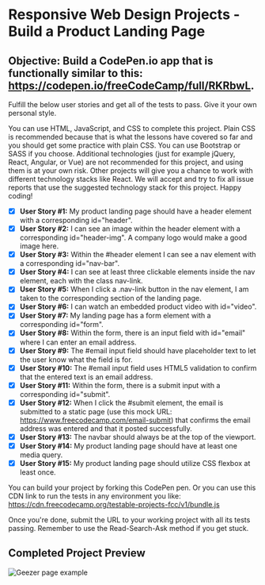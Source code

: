 # Responsive Web Design Projects - Build a Product Landing Page

## Objective: Build a CodePen.io app that is functionally similar to this: https://codepen.io/freeCodeCamp/full/RKRbwL.

Fulfill the below user stories and get all of the tests to pass. Give it your own personal style.

You can use HTML, JavaScript, and CSS to complete this project. Plain CSS is recommended because that is what the lessons have covered so far and you should get some practice with plain CSS. You can use Bootstrap or SASS if you choose. Additional technologies (just for example jQuery, React, Angular, or Vue) are not recommended for this project, and using them is at your own risk. Other projects will give you a chance to work with different technology stacks like React. We will accept and try to fix all issue reports that use the suggested technology stack for this project. Happy coding!

- [x] **User Story #1:** My product landing page should have a header element with a corresponding id="header".
- [x] **User Story #2:** I can see an image within the header element with a corresponding id="header-img". A company logo would make a good image here.
- [x] **User Story #3:** Within the #header element I can see a nav element with a corresponding id="nav-bar".
- [x] **User Story #4:** I can see at least three clickable elements inside the nav element, each with the class nav-link.
- [x] **User Story #5:** When I click a .nav-link button in the nav element, I am taken to the corresponding section of the landing page.
- [x] **User Story #6:** I can watch an embedded product video with id="video".
- [x] **User Story #7:** My landing page has a form element with a corresponding id="form".
- [x] **User Story #8:** Within the form, there is an input field with id="email" where I can enter an email address.
- [x] **User Story #9:** The #email input field should have placeholder text to let the user know what the field is for.
- [x] **User Story #10:** The #email input field uses HTML5 validation to confirm that the entered text is an email address.
- [x] **User Story #11:** Within the form, there is a submit input with a corresponding id="submit".
- [x] **User Story #12:** When I click the #submit element, the email is submitted to a static page (use this mock URL: https://www.freecodecamp.com/email-submit) that confirms the email address was entered and that it posted successfully.
- [x] **User Story #13:** The navbar should always be at the top of the viewport.
- [x] **User Story #14:** My product landing page should have at least one media query.
- [x] **User Story #15:** My product landing page should utilize CSS flexbox at least once.

You can build your project by forking this CodePen pen. Or you can use this CDN link to run the tests in any environment you like: https://cdn.freecodecamp.org/testable-projects-fcc/v1/bundle.js

Once you're done, submit the URL to your working project with all its tests passing.
Remember to use the Read-Search-Ask method if you get stuck.

## Completed Project Preview

![Geezer page example](./src/img/geezer-example.gif "Geezer page example")
